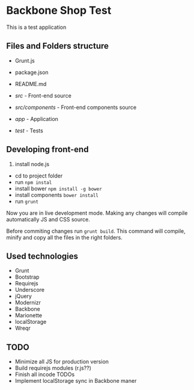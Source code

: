 # Backbone Shop Test

This is a test application

## Files and Folders structure

* Grunt.js
* package.json
* README.md

* _src_ - Front-end source
* _src/components_ - Front-end components source
* _app_ - Application
* _test_ - Tests

## Developing front-end

1. install node.js
*  cd to project folder
*  run ```npm instal```
*  install bower ```npm install -g bower```
*  install components ```bower install```
*  run ```grunt```

Now you are in live development mode. Making any changes will compile automatically JS and CSS source.

Before commiting changes run ```grunt build```. This command will compile, minify and copy all the files in the right folders.

## Used technologies
* Grunt
* Bootstrap
* Requirejs
* Underscore
* jQuery
* Modernizr
* Backbone
* Marionette
* localStorage
* Wreqr

## TODO
* Minimize all JS for production version
* Build requirejs modules (r.js??)
* Finish all incode TODOs
* Implement localStorage sync in Backbone maner
